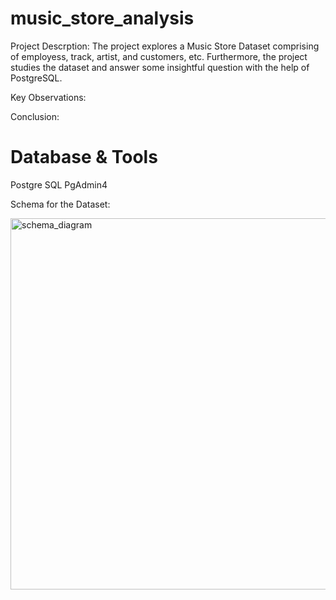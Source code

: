 # music_store_analysis
Project Descrption:
The project explores a Music Store Dataset comprising of employess, track, artist, and customers, etc. Furthermore, the project studies the dataset and answer some insightful question with the help of PostgreSQL.

Key Observations:

Conclusion:

# Database & Tools
Postgre SQL
PgAdmin4

Schema for the Dataset:

<img width="594" alt="schema_diagram" src="https://github.com/user-attachments/assets/6179a6a3-a196-4cd8-abc9-5a56108223c3" />
